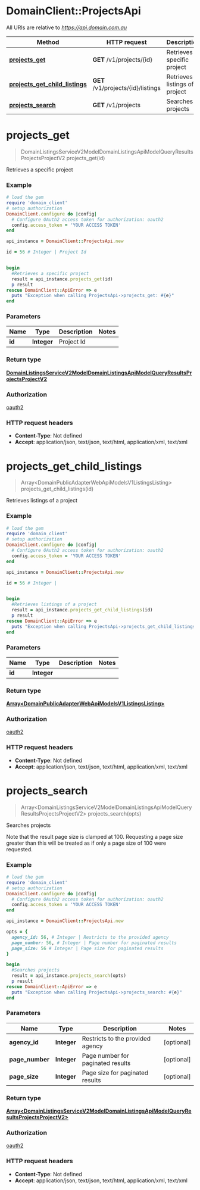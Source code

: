 # DomainClient::ProjectsApi

All URIs are relative to *https://api.domain.com.au*

Method | HTTP request | Description
------------- | ------------- | -------------
[**projects_get**](ProjectsApi.md#projects_get) | **GET** /v1/projects/{id} | Retrieves a specific project
[**projects_get_child_listings**](ProjectsApi.md#projects_get_child_listings) | **GET** /v1/projects/{id}/listings | Retrieves listings of a project
[**projects_search**](ProjectsApi.md#projects_search) | **GET** /v1/projects | Searches projects


# **projects_get**
> DomainListingsServiceV2ModelDomainListingsApiModelQueryResultsProjectsProjectV2 projects_get(id)

Retrieves a specific project

### Example
```ruby
# load the gem
require 'domain_client'
# setup authorization
DomainClient.configure do |config|
  # Configure OAuth2 access token for authorization: oauth2
  config.access_token = 'YOUR ACCESS TOKEN'
end

api_instance = DomainClient::ProjectsApi.new

id = 56 # Integer | Project Id


begin
  #Retrieves a specific project
  result = api_instance.projects_get(id)
  p result
rescue DomainClient::ApiError => e
  puts "Exception when calling ProjectsApi->projects_get: #{e}"
end
```

### Parameters

Name | Type | Description  | Notes
------------- | ------------- | ------------- | -------------
 **id** | **Integer**| Project Id | 

### Return type

[**DomainListingsServiceV2ModelDomainListingsApiModelQueryResultsProjectsProjectV2**](DomainListingsServiceV2ModelDomainListingsApiModelQueryResultsProjectsProjectV2.md)

### Authorization

[oauth2](../README.md#oauth2)

### HTTP request headers

 - **Content-Type**: Not defined
 - **Accept**: application/json, text/json, text/html, application/xml, text/xml



# **projects_get_child_listings**
> Array&lt;DomainPublicAdapterWebApiModelsV1ListingsListing&gt; projects_get_child_listings(id)

Retrieves listings of a project

### Example
```ruby
# load the gem
require 'domain_client'
# setup authorization
DomainClient.configure do |config|
  # Configure OAuth2 access token for authorization: oauth2
  config.access_token = 'YOUR ACCESS TOKEN'
end

api_instance = DomainClient::ProjectsApi.new

id = 56 # Integer | 


begin
  #Retrieves listings of a project
  result = api_instance.projects_get_child_listings(id)
  p result
rescue DomainClient::ApiError => e
  puts "Exception when calling ProjectsApi->projects_get_child_listings: #{e}"
end
```

### Parameters

Name | Type | Description  | Notes
------------- | ------------- | ------------- | -------------
 **id** | **Integer**|  | 

### Return type

[**Array&lt;DomainPublicAdapterWebApiModelsV1ListingsListing&gt;**](DomainPublicAdapterWebApiModelsV1ListingsListing.md)

### Authorization

[oauth2](../README.md#oauth2)

### HTTP request headers

 - **Content-Type**: Not defined
 - **Accept**: application/json, text/json, text/html, application/xml, text/xml



# **projects_search**
> Array&lt;DomainListingsServiceV2ModelDomainListingsApiModelQueryResultsProjectsProjectV2&gt; projects_search(opts)

Searches projects

Note that the result page size is clamped at 100.  Requesting a page size greater than this will be treated as if only a page size of 100 were requested.

### Example
```ruby
# load the gem
require 'domain_client'
# setup authorization
DomainClient.configure do |config|
  # Configure OAuth2 access token for authorization: oauth2
  config.access_token = 'YOUR ACCESS TOKEN'
end

api_instance = DomainClient::ProjectsApi.new

opts = { 
  agency_id: 56, # Integer | Restricts to the provided agency
  page_number: 56, # Integer | Page number for paginated results
  page_size: 56 # Integer | Page size for paginated results
}

begin
  #Searches projects
  result = api_instance.projects_search(opts)
  p result
rescue DomainClient::ApiError => e
  puts "Exception when calling ProjectsApi->projects_search: #{e}"
end
```

### Parameters

Name | Type | Description  | Notes
------------- | ------------- | ------------- | -------------
 **agency_id** | **Integer**| Restricts to the provided agency | [optional] 
 **page_number** | **Integer**| Page number for paginated results | [optional] 
 **page_size** | **Integer**| Page size for paginated results | [optional] 

### Return type

[**Array&lt;DomainListingsServiceV2ModelDomainListingsApiModelQueryResultsProjectsProjectV2&gt;**](DomainListingsServiceV2ModelDomainListingsApiModelQueryResultsProjectsProjectV2.md)

### Authorization

[oauth2](../README.md#oauth2)

### HTTP request headers

 - **Content-Type**: Not defined
 - **Accept**: application/json, text/json, text/html, application/xml, text/xml




